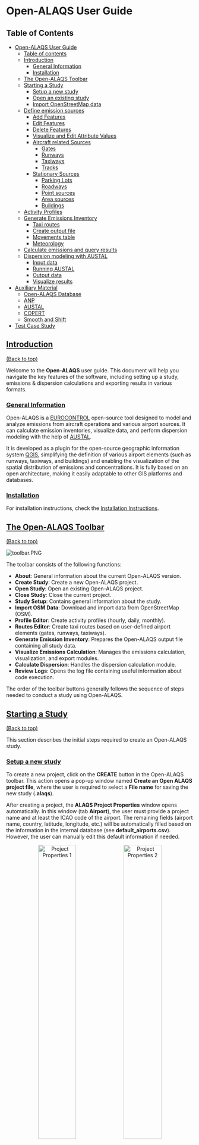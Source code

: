 # Open-ALAQS User Guide

## Table of Contents
- [Open-ALAQS User Guide](#open-alaqs-user-guide)
  - [Table of contents](#table-of-contents)
  - [Introduction](#introduction)
    - [General Information](#general-information)
    - [Installation](#installation)
  - [The Open-ALAQS Toolbar](#the-open-alaqs-toolbar)
  - [Starting a Study](#starting-a-study)
    - [Setup a new study](#setup-a-new-study)
    - [Open an existing study](#open-an-existing-study)
    - [Import OpenStreetMap data](#import-openstreetmap-data)
  - [Define emission sources](#define-emission-sources)
    - [Add Features](#add-features)
    - [Edit Features](#edit-features)
    - [Delete Features](#delete-features)
    - [Visualize and Edit Attribute Values](#visualize-and-edit-attribute-values)
    - [Aircraft related Sources](#aircraft-related-sources)
      - [Gates](#gates)
      - [Runways](#runways)
      - [Taxiways](#taxiways)
      - [Tracks](#tracks)
    - [Stationary Sources](#stationary-sources)
      - [Parking Lots](#parking-lots)
      - [Roadways](#roadways)
      - [Point sources](#point-sources)
      - [Area sources](#area-sources)
      - [Buildings](#buildings)
  - [Activity Profiles](#activity-profiles)
  - [Generate Emissions Inventory](#generate-emissions-inventory)
    - [Taxi routes](#taxi-routes)
    - [Create output file](#create-output-file)
    - [Movements table](#movements-table)
    - [Meteorology](#meteorology)
  - [Calculate emissions and query results](#calculate-emissions-and-query-results)
  - [Dispersion modeling with AUSTAL](#dispersion-modeling-with-austal)
    - [Input data](#input-data)
    - [Running AUSTAL](#running-austal)
    - [Output data](#output-data)
    - [Visualize results](#visualize-results)
- [Auxiliary Material](#auxiliary-material)
  - [Open-ALAQS Database](#open-alaqs-database)
  - [ANP](#anp)
  - [AUSTAL](#austal)
  - [COPERT](#copert)
  - [Smooth and Shift](smooth-and-shift)
- [Test Case Study](#test-case-study)
<!-- [FAQs](#faqs) -->
<!-- [Contact](#contact) -->

## [Introduction](#introduction)
[(Back to top)](#table-of-contents)

Welcome to the **Open-ALAQS** user guide. This document will help you navigate the key features of the software, including setting up a study, emissions & dispersion calculations and exporting results in various formats.

### [General Information](#general-information)

Open-ALAQS is a [EUROCONTROL](https://www.eurocontrol.int/) open-source tool designed to model and analyze emissions from aircraft operations and various airport sources. It can calculate emission inventories, visualize data, and perform dispersion modeling with the help of [AUSTAL](https://www.umweltbundesamt.de/en/topics/air/air-quality-control-in-europe/overview).

It is developed as a plugin for the open-source geographic information system [QGIS](https://qgis.org/), simplifying the definition of various airport elements (such as runways, taxiways, and buildings) and enabling the visualization of the spatial distribution of emissions and concentrations. It is fully based on an open architecture, making it easily adaptable to other GIS platforms and databases.

### [Installation](#installation)

For installation instructions, check the [Installation Instructions](../README.md#installation).

## [The Open-ALAQS Toolbar](#the-open-alaqs-toolbar)
[(Back to top)](#table-of-contents)

![toolbar.PNG](./../open_alaqs/assets/toolbar.PNG)

The toolbar consists of the following functions:

- **About**: General information about the current Open-ALAQS version.
- **Create Study**: Create a new Open-ALAQS project.
- **Open Study**: Open an existing Open-ALAQS project.
- **Close Study**: Close the current project.
- **Study Setup**: Contains general information about the study.
- **Import OSM Data**: Download and import data from OpenStreetMap (OSM).
- **Profile Editor**: Create activity profiles (hourly, daily, monthly).
- **Routes Editor**: Create taxi routes based on user-defined airport elements (gates, runways, taxiways).
- **Generate Emission Inventory**: Prepares the Open-ALAQS output file containing all study data.
- **Visualize Emissions Calculation**: Manages the emissions calculation, visualization, and export modules.
- **Calculate Dispersion**: Handles the dispersion calculation module.
- **Review Logs**: Opens the log file containing useful information about code execution.

The order of the toolbar buttons generally follows the sequence of steps needed to conduct a study using Open-ALAQS.

## [Starting a Study](#starting-a-study)
[(Back to top)](#table-of-contents)

This section describes the initial steps required to create an Open-ALAQS study.

### [Setup a new study](#setup-a-new-study)
To create a new project, click on the **CREATE** button in the Open-ALAQS toolbar. This action opens a pop-up window named **Create an Open ALAQS project file**, where the user is required to
select a **File name** for saving the new study (**.alaqs**).

After creating a project, the **ALAQS Project Properties** window opens automatically. In this window (tab **Airport**), the user must provide a project name and at least the ICAO code of the airport. The remaining fields (airport name, country, latitude, longitude, etc.) will be automatically filled based on the information in the internal database (see **default_airports.csv**). However, the user can manually edit this default information if needed.

<p align="center">
  <img src="./../open_alaqs/assets/alaqs-project-properties.PNG" alt="Project Properties 1" width="45%" />
  <img src="./../open_alaqs/assets/alaqs-project-properties2.PNG" alt="Project Properties 2" width="45%" />
</p>

The second tab (**Roadways**) contains the settings for calculating road traffic emissions with [COPERT](#copert). Users are required to specify the average fleet year (values range from 1990 to 2030 in steps of 5) and select a country for country-specific emissions factors(or alternatively EU27). It should be noted that the average fleet year should be viewed as a proxy between the average fleet age and the Euro 1, Euro 2, Euro 3, Euro 4, Euro 5, and Euro 6 vehicle emission standards.

The **ALAQS Project Properties** window, can also be accessed by clicking on the **Setup** button in the Open-ALAQS toolbar.

### [Open an existing study](#open-an-existing-study)
To open a previously created project, click on the **OPEN** button in the Open-ALAQS toolbar. This action opens a pop-up window (**Open an ALAQS database file**), allowing you to select an existing Open-ALAQS database (**.alaqs**) file.

### [Import OpenStreetMap data](#import-openstreetmap-data)
An additional functionality is added to Open-ALAQS to facilitate the creation of emission sources based on the geographic data (roads, buildings, points of interest, and more) provided by OpenStreetMap.

![import-osm-data.PNG](./../open_alaqs/assets/import-osm-data.PNG)

Using Nominatim, a search engine that uses the data from OpenStreetMap to provide geocoding (address to coordinates), directly from the Open-ALAQS toolbar the user can select and import airport related geographical data to the study. The image below illustrates the information that can be collected from OpenStreetMap.

![import-osm-data-ex2.PNG](./../open_alaqs/assets/import-osm-data-ex2.PNG)

## [Define emission sources](#define-emission-sources)
[(Back to top)](#table-of-contents)

### [Add Features](#add-features)
New objects can be added using the **Digitizing** toolbar.

![digitizing-toolbar.PNG](./../open_alaqs/assets/digitizing-toolbar.PNG)

More information on how to use this toolbar is provided in the [QGIS User Manual](https://docs.qgis.org/3.34/en/docs/user_manual/working_with_vector/editing_geometry_attributes.html#digitizing-an-existing-layer).

To create a new emission source, select the desired layer (e.g., taxiway or runway) to activate it and click **Toggle Editing** in the **Digitizing** toolbar. Then click **Add Feature** to start designing the new feature. Once finished, right click and fill the attribute fields in the pop-up window.

![layers.PNG](./../open_alaqs/assets/layers.PNG)

### [Edit Features](#edit-features)
Using the **Digitizing** toolbar in editing mode (**Toggle Editing**), it is possible to employ the **Vertex Tool** to edit objects.

### [Delete Features](#delete-features)
To delete one or more features, first select the geometry using the **Selection** toolbar (_Select Features by area or single click_) and use the **Delete Selected** tool to delete the feature(s). Multiple selected features can be deleted at once. Selection can also be done from the Attributes table.

### [Visualize and Edit Attribute Values](#visualize-and-edit-attribute-values)
Attribute values can also be modified after an object's creation via the **Attributes** toolbar.

![attributes.PNG](./../open_alaqs/assets/attributes.PNG)

The **Open Attribute Table** functionality can be accessed through the **Attributes** toolbar or via the **Layers** panel (by right-clicking on the appropriate layer).

### [Aircraft related Sources](#aircraft-related-sources)
Calculating aircraft emissions requires the definition of three distinct layers: runways, taxiways, gates. For each of these features, the user must provide the required attributes. Defining Tracks (i.e., aircraft trajectories) is also possible; however, this functionnality is not yet fully implemented.

#### [Gates](#gates)
An airport gate refers to a designated location at an airport where aircraft park for boarding and disembarking passengers, loading/unloading cargo, and receiving services like refuelling, catering, and maintenance.

In Open-ALAQS, gates are represented as polygons. Each gate can encompass several aircraft stands. The more stands grouped together within a single gate area, the less data preparation is needed (e.g., fewer taxi routes to define). However, if the gate area is too large, it might no longer accurately represent the location of the emissions.

Calculating gate emissions requires establishing the sum of four emission sources: GSE (Ground Support Equipment), GPU (Ground Power Unit), APU (Auxiliary Power Unit) and MES (Main Engine Start).

![gates.PNG](./../open_alaqs/assets/gates.PNG)

When adding a gate, the following information is required:
+ Gate type (PIER, REMOTE or CARGO)
+ Gate height _not yet fully implemented_

In Open-ALAQS, GSE and GPU emissions factors, expressed in terms of grams of pollutant per hour, is assigned to each gate as a function of:
+ The gate type (PIER, REMOTE or CARGO)
+ The aircraft category (JET BUSINESS/REGIONAL/SMALL/MEDIUM/LARGE,TURBOPROPS,PISTON)
+ The operation type (Arrival or Departure)

The corresponding GSE/GPU emission factors and activity time are included in the Open-ALAQS database (see [default_gate_profiles](./../open_alaqs/database/data/default_gate_profiles.csv)).

APU emissions are calculated separately as a function of the APU model (apu_id) indicated for each aircraft (if available) in the database (see [default_aircraft](./../open_alaqs/database/data/default_aircraft.csv)).

The default APU emission factors and operating times are given in the database files: [default_aircraft_apu_ef](./../open_alaqs/database/data/default_aircraft_apu_ef.csv) and [default_apu_times](./../open_alaqs/database/data/default_apu_times.csv) respectively.

Default MES emission factors per aircraft group are given in the table [default_aircraft_start_ef](./../open_alaqs/database/data/default_aircraft_start_ef.csv).

#### [Runways](#runways)

Runways are linear features that define the vertical plane where approach, landing, take-off, and climb-out operations occur. Each end of the runway is designated as a specific runway, depending on the direction of movement.

When adding a taxiway, the following information is required:
+ Capacity (departures/hour) _not yet fully implemented_
+ Touchdown offset (meters) _not yet fully implemented_
+ Maximum queue speed (km/h) _not yet fully implemented_
+ Peak queue time (minutes) _not yet fully implemented_

![runways-layer.PNG](./../open_alaqs/assets/runways-layer.PNG)

Airport runways are named based on their compass heading, rounded to the nearest 10 degrees. The runway number corresponds to the first two digits of its compass direction. For example, a
runway aligned with 10 degrees is labeled as "01" while one aligned with 190 degrees is labeled "19".

Since runways can be used in both directions, each end has a different number, differing by 18 (180 degrees). For example, a runway labeled "01" on one end will be "19" on the opposite
end. If an airport has parallel runways, they may be further differentiated by letters like "L" (Left), "C"(Center), or "R" (Right).

The runway emissions are calculated based on the aircraft trajectories (profiles) provided in the [Aircraft Noise and Performance (ANP)](https://www.easa.europa.eu/en/domains/environment/policy-support-and-research/aircraft-noise-and-performance-anp-data) database. For more information, see the [ANP](#anp) section.

#### [Taxiways](#taxiways)

An airport taxiway is a designated path that connects runways with terminals, gates, runways or other parts of the airport. When adding a taxiway in an Open-ALAQS study, the following information is mandatory:
+ Name
+ Speed (km/h)

![taxiways-layer.PNG](./../open_alaqs/assets/taxiways-layer.PNG)

The length of each taxiway is calculated automatically from its geometry and the time spent on it is calculated from the indicated speed and length. Recommended taxiing speeds vary in relation to ambient conditions, traffic, aircraft position on the taxi route etc. Typical taxiing speeds lie between 10 and 40 km/h (~5 and ~25 kts).

It is important to distinguish between taxiways and taxi-routes. Taxi-routes describe the operational path that will be followed by an aircraft for a runway / stand / movement type (arrival or departure) combination. Taxi-routes are defined as a series of taxiway segments in Open-ALAQS. It greatly facilitates the capturing of taxi-route details (such as curved turns) since when defining taxi routes, multiple taxiway segments can be combined.

The process of defining taxi routes is detailed in the [Test Case Study](#test-case-study) section.

#### [Tracks](#tracks)

Aircraft tracks can be designed to indicate the aircraft trajectory. When adding aircraft tracks, the following information is mandatory:
+ Track Name
+ Runway (from the list of previously defined runways)
+ Operation Type (Arrival or Departure)

![tracks-layer.PNG](./../open_alaqs/assets/tracks-layer.PNG)

We note that this functionality is _not yet fully implemented_ in Open-ALAQS. The default [ANP](https://www.easa.europa.eu/en/domains/environment/policy-support-and-research/aircraft-noise-and-performance-anp-data) profiles are used to indicate the aircraft trajectories.

### [Stationary Sources](#stationary-sources)
[(Back to top)](#table-of-contents)

For non-aircraft emissions four additional emission sources can be considered: point sources, roadways and parking lots, area sources, buildings. For each feature, the user must input the required attributes.

#### [Parking Lots](#parking-lots)

Emissions from parking areas for vehicles are estimated based on the [COPERT](#copert) methodology.

When adding an airport parking lot, the following information is required:
+ **Parameters**
  + **Number per year**:  Total number of vehicles per year
  + **Height**: Height at which emissions are released (in meters) _not yet fully implemented_
  + **Speed**: Average travel speed in parking (in km/h)
  + **Travel distance**: Average travel distance in parking (in meters)
  + **Idle time**: Vehicle average idling time between entry and exit (in minutes)
  + **Average parking time**: Average time a vehicle remains on parking (in minutes)
+ **Profiles**
  + Hourly, Daily or Monthly activity profiles
+ **Fleet mix**
  + **PC (Petrol) [in %]**: Passenger Cars (Petrol)
  + **PC (Diesel) [in %]**: Passenger Cars (Diesel)
  + **LDV (Petrol) [in %]**: Light Duty Vehicles (Petrol)
  + **LDV (Diesel) [in %]**: Light Duty Vehicles (Diesel)
  + **HDV (Petrol) [in %]**: Heavy Duty Vehicles (Petrol)
  + **HDV (Diesel) [in %]**: Heavy Duty Vehicles (Diesel)
  + **Motorcycles [in %]**
  + **Buses [in %]**

<p align="center">
  <img src="./../open_alaqs/assets/parkings-layer.PNG" alt="Parking Layer" width="33%" />
  <img src="./../open_alaqs/assets/parkings-layer-2.PNG" alt="Parking Layer 2" width="33%" />
  <img src="./../open_alaqs/assets/parkings-layer-3.PNG" alt="Parking Layer 3" width="33%" />
</p>

The user should ensure that the fleet mix totals 100% (see the **Fleet Mix** tab). Custom emission factors are calculated (using the **Recalculate** button in the **Emissions** tab) for each parking area using COPERT version 5.4.52, based on the parameters indicated above, as well as the average fleet year and country specified at the beginning of the study setup.

Custom activity profiles can also be defined for each parking area (see [Activity Profiles](#activity-profiles)).

#### [Roadways](#roadways)

Airside or landside emissions are calculated using the same methodology as described above.

When adding a roadway, the following information is required:
+ **Parameters**
  + **Movements per year**: Number of annual movements
  + **Height**: Height at which emissions are released (in meters) _not yet fully implemented_
  + **Speed**: Vehicles speed in roadway (in km/h)
+ **Profiles**:
  + Hourly, Daily or Monthly activity profiles
+ **Fleet mix**
  + **PC (Petrol) [in %]**: Passenger Cars (Petrol)
  + **PC (Diesel) [in %]**: Passenger Cars (Diesel)
  + **LDV (Petrol) [in %]**: Light Duty Vehicles (Petrol)
  + **LDV (Diesel) [in %]**: Light Duty Vehicles (Diesel)
  + **HDV (Petrol) [in %]**: Heavy Duty Vehicles (Petrol)
  + **HDV (Diesel) [in %]**: Heavy Duty Vehicles (Diesel)
  + **Motorcycles [in %]**
  + **Buses [in %]**

![roadways-layer.PNG](./../open_alaqs/assets/roadways-layer.PNG)

#### [Point sources](#point-sources)

Stationary or infrastructure-related emissions from airport facilities, such as power and heating plants, incinerators, training fires, and fuel storage tanks, are accounted for and represented as point sources in Open-ALAQS.

When adding a point, the following information is required:
+ **Parameters**
  + **Category**: Source category (Tank, Incinerator, Other, Power/Heat plant, Solvent degreaser, Surface coating)
  + **Type**: Category specific type (Oil or diesel, Automobile gasoline, Aviation gasoline, JP4, JP5, JET A)
  + **Height**: Height at which emissions are released (in meters) _not yet fully implemented_
  + **Units per year**: Operating hours per year
+ **Profiles**:
  + Hourly, Daily or Monthly activity profiles

![points-layer.PNG](./../open_alaqs/assets/points-layer.PNG)

The internal Open-ALAQS database contains default emission factors for each category and type. These values can be modified if more up-to-date information is available to the user (see [default_stationary_ef](./../open_alaqs/database/data/default_stationary_ef.csv)).

The emissions calculation is based on the operating hours per year (**Units per year**) and the corresponding emission factor (in kg/unit). For example, if the number of Units per year is 1 (hour), and the emission factor is equal to 1 kg/unit, the emissions of a single hour will be equal to 1/8760 kg, assuming 8760 hours in a non-leap year (365 days).

#### [Area sources](#area-sources)

This layer allows users to include emissions from custom, user-defined sources not covered by the standard Open-ALAQS sources, as long as they have the relevant emission factor information.

When adding an area source, the following information is required:
+ Parameters:
  + Units per year: Number of operating hours per year
  + Height: Height at which emissions are released (in meters) _not yet fully implemented_
  + Heat Flux: Heat flux (in Megawatts) _not yet fully implemented_
+ Emissions: Emission factors for CO, HC, NOX, SOX, PM10 (in kg/unit)
+ Profiles: Hourly, Daily or Monthly activity profiles (default or custom)

![area-sources-layer.PNG](./../open_alaqs/assets/area-sources-layer.PNG)

The emissions calculation is based on the operating hours per year (**Units per year**) and the corresponding emission factor (in kg/unit). For example, if the number of Units per year is 1 (hour), and the emission factor is equal to 1 kg/unit, the emissions of a single hour will be equal to 1/8760 kg, assuming 8760 hours in a non-leap year (365 days).

We note that beyond the standard pollutants, two additional pollutants, P1 and P2, can be defined by the user. Emission factors for these pollutants have to be provided by the user.

#### [Buildings](#buildings)

Buildings are not currently considered emission sources. However, they can significantly impact dispersion modelling by affecting wind patterns and turbulence. While this functionality is _not yet fully implemented_, it is included in the layers list for future use.

When adding a building, the following detail is required:
+ Building height (Height of building above ground, in meters) _not yet fully implemented_

![buildings-layer.PNG](./../open_alaqs/assets/buildings-layer.PNG)

## [Activity Profiles](#activity-profiles)
[(Back to top)](#table-of-contents)

Activity Profiles are used to describe the relative hourly/daily/monthly operational mode for each airport emission source. The **Activity Profiles Editor** in the Open-ALAQS toolbar can be used to review, edit, and create custom profiles.

![activity-profiles.PNG](./../open_alaqs/assets/activity-profiles.PNG)

Each activity multiplier is a decimal number, between 0 and 1. The default profile values are 1 (i.e., 100%) meaning the emission source is fully active. On the other hand, if, the emission source is deactivated during a specific time interval (e.g., during night-time curfew) the user can modify accordingly the activity profile by setting the corresponding multiplier to 0 for this specific period (hour, day, or month).

## [Generate Emissions Inventory](#generate-emissions-inventory)
[(Back to top)](#table-of-contents)

This section covers all the necessary steps for preparing an emission inventory using Open-ALAQS.

### [Taxi routes](#taxi-routes)

As explained in the section [Taxiways](#taxiways), taxi-routes describe the operational path of an aircraft between the runway and the gate (or vice versa).

Taxi-routes can be defined using the Taxiway Routes Editor.

<p align="center">
  <img src="./../open_alaqs/assets/taxiroutes-editor-1.PNG" alt="Taxiroutes Editor" width="45%" />
  <img src="./../open_alaqs/assets/taxiroutes-editor-2.PNG" alt="Taxiroutes Editor 2" width="45%" />
</p>

To define a taxi route in Open-ALAQS, the user has to first create the taxi-route by selecting the gate, runway and operation type (arrival or departure). More than one taxi-routes can be defined for the same combination of gate, runway and operation type, using a different instance number. Once defined, the corresponding taxiway segments have to be selected together with the aircraft groups that can make use of the specific taxi-route.

### [Create output file](#create-output-file)

Before calculating emissions, the user must generate an Open-ALAQS file that includes all user-defined elements of the study (e.g., emission sources) and the default internal database (e.g., emission factors).

The corresponding interface allows the user to set the path for saving the output file, select movements and meteorological data, set time filters, define the domain and its spatial resolution and configure other advanced settings:
+ **Emission Inventory Output**:
  + **Directory**: The path (directory) to the output file
  + **File Name**: The name of the output file to be generated
+ **Movement Data**:
  + **Movements Table**: A placeholder to select the table containing data about aircraft movements
  + **Filter Start Date**: A date selector to filter the movement data by a specific start date
  + **Filter End Date**: A date selector to filter the movement data by a specific end date
+ **Meteorological Data**:
  + **Meteorological Table**: A placeholder for importing meteorological data
+ **Modeled Domain**:
  + **X Resolution**: The spatial resolution in the X-axis, set by default to 250 meters and split into 50 cells.
  + **Y Resolution**: The spatial resolution in the Y-axis, also set by default to 250 meters with 50 cells.
  + **Z Resolution**: The vertical spatial resolution, set by default to 50 meters with 20 cells.
+ **Advanced Options**:
  + **Method**: The emission calculation method, currently set to "ALAQS". _not yet fully implemented_
  + **Towing Speed**: A field specifying towing speed, set to 10.00 km/h. _not yet fully implemented_
  + **Vertical Limit**: The vertical extent of the domain, set by default to 914.40 meters, or approximately 3000 feet.

![generate-emissions-inventory.PNG](./../open_alaqs/assets/generate-emissions-inventory.PNG)

The user must provide a comma-delimited _.csv_ file containing aircraft operations (see [Movements table](#movements-table)). An automatic check is performed to ensure that all fields in the movements and meteorology files are in the correct format (e.g., dates should follow the format YYYY-MM-DD HH:MM:SS). The meteorology file is optional; if it is missing or contains invalid data, default values based on ISA conditions will be used for all necessary meteorological parameters.

We note that the computation time for emissions calculations depends on the size and resolution of the modeled domain.

### [Movements table](#movements-table)

This table contains all the aircraft movements occurring at the airport during a certain period. It must include the following information:
+ **runway_time**: Date and time of arrival at the airport runway (YYYY-MM-DD HH:MM:SS)
+ **block_time**: Date and time of arrival at the gate (YYYY-MM-DD HH:MM:SS)
+ **aircraft**: The ICAO aircraft type
+ **gate**: The stand used for the aircraft operation
+ **departure_arrival**: The type of operation (arrival or departure)
+ **runway**: The name of the runway used for the aircraft operation
+ **taxi_route**: the name of the taxi route used for the aircraft operation
+ **apu_code**: code defining APU usage away from gate/stand (0: APU used at gate only, 1: APU on while taxiing, 2: APU on during taxiing, take-off, climb or approach)

The rest of the parameters are not mandatory and can be left empty. They will only be used if the user provides specific values. Otherwise, the default values from the internal database will be used.

+ **aircraft_registration**: aircraft registration number _not yet fully implemented_
+ **engine_name**: engine name identifier (from the internal database)
+ **profile_id**: performance profile identifier (from the internal database)
+ **track_id**: aircraft trajectory identifier _not yet fully implemented_
+ **tow_ratio**: take-off gross weight divided by maximum take-off weight (float, <=1) _not yet fully implemented_
+ **taxi_engine_count**: number of engines used during taxing (integer)
+ **set_time_of_main_engine_start_after_block_off_in_s**: time spent for MES after leaving the gate (in seconds)
+ **set_time_of_main_engine_start_before_takeoff_in_s**: time spent for MES before take-off (in seconds)
+ **set_time_of_main_engine_off_after_runway_exit_in_s**: time spent for MES after leaving the runway exit (in seconds)
+ **engine_thrust_level_for_taxiing**: taxing thrust level setting (ICAO default: 7%) _not yet fully implemented_
+ **taxi_fuel_ratio**: ratio between actual fuel flow and fuel for the idle mode (float) _not yet fully implemented_
+ **number_of_stop_and_gos**: number of stop and go points during taxing _not yet fully implemented_
+ **domestic**: domestic/international flight (Y or N) _not yet fully implemented_

### [Meteorology](#meteorology)

Open-ALAQS requires certain meteorological data in order to accurately calculate emissions using advanced methods (e.g. BFFM2 method, correction of NOx for ambient conditions) but also for the dispersion calculation.

The required meteorological parameters are:

+ **Scenario**: simulation name identifier
+ **DateTime** (in YYYY-MM-DD HH:MM:SS)
+ **Temperature** (in K)
+ **Humidity** (in kg water/kg dry air)
+ **RelativeHumidity** (in %)
+ **SeaLevelPressure** (in Pa)        
+ **WindSpeed** (in m/s)
+ **WindDirection** (in degrees)
+ **ObukhovLength** (in m)
+ **MixingHeight** (in m)

Input data may come from local or national data providers (e.g. METAR, SYNOP) or reanalysis data. The compilation of the meteorological data file for Open-ALAQS/AUSTAL2000 is left to the user. Otherwise, default ISA conditions values are considered for all necessary meteorological parameters.

## [Calculate emissions and query results](#calculate-emissions-and-query-results)
[(Back to top)](#table-of-contents)

To calculate emissions and visualize the results, click the **Visualize Emission Calculation** button in the Open-ALAQS toolbar. A new window will appear, allowing you to browse all source types and names (whether stationary or aircraft-related). Select the pollutant and the source name (in cases where there are multiple sources of the same type). Emissions from aircraft related sources (gates, taxiways and runways) are grouped together under the name **MovementSource**.

In the settings panel on the bottom left of the main window, the user can configure the calculation settings, the output formats and the settings for the dispersion model.

In the **Configuration** tab, the user can specify the general settings for the emissions calculation:
+ **Start (incl.)**: Define the start date and time of the emission calculation period (_optional_)
+ **End (incl.)**: Define the end date and time of the emission calculation period (_optional_)
+ **Method**: Select the calculation method (**bymode** or **BFFM2**)
+ **Apply NOX Corrections**: A checkbox to apply nitrogen oxide corrections if needed (_optional_)
+ **Source Dynamics**: Select source dynamics method (_set to "none" by default_)
+ **Time Interval**: Set the time interval for the calculation (_set to 1 hour by default_)
+ **Vertical Limit**: Specify the vertical limit in meters (_set to 914.40m by default_)
+ **Receptor Points**: Specify receptor points using a .csv file (_optional_)

![emissions-calculation.PNG](./../open_alaqs/assets/emissions-calculation.PNG)

In the **Output Formats** tab, the user can specify the general settings for the visualisation of the results:
+ **Emissions table**: Specify the output view type (_by aggregation, by source or by grid cell_)
+ **Time Series**: Define x-axis title, marker and receptor points (_manually_)
+ **Vector Layer**: Specify settings for visualisation of the results on a grid

In the **Dispersion Models** tab, the user can specify the general settings for the dispersion model:
+ **Roughness Length**: Define roughness length (_set to 0.2m by default_)
+ **Displacement Height**: Define displacement height (_set to 1.2m by default_)
+ **Anemometer Height**: Define anemometer height (_set to 11.2m by default_)
+ **Title**: Define simulation name
+ **Quality Level**:(_set to 1 by default_)
+ **Is Enabled**: Enable or disable dispersion module (checkbox)
+ **Options String**: Define advanced AUSTAL settings

More information on the AUSTAL settings is provided in section [Dispersion modeling with AUSTAL](#dispersion-modeling-with-austal).

![emissions-calculation-2.PNG](./../open_alaqs/assets/emissions-calculation-2.PNG)

Finally, there are three different ways to visualize the calculated emissions:
+ View the results in a table format (**View Emissions Table**)
+ View the results as a timeseries (**Plot Time Series**)
+ Visualise the results on a grid (**Plot Vector Layer**)

## [Dispersion modeling with AUSTAL](#dispersion-modeling-with-austal)
[(Back to top)](#table-of-contents)

The connection of Open-ALAQS with AUSTAL was realized based on the existing architecture of the Open-ALAQS code. In order to retain the flexibility of Open-ALAQS, two new modules were developed: one for producing the input files for the dispersion model and a second for running AUSTAL and exploring the calculated concentrations. As a result, Open-ALAQS remains independent of the dispersion model and other similar modules can be added in the future.

### [Input data](#input-data)

The process to prepare the input files for AUSTAL is described in the previous section (see [Calculate emissions and query results](#calculate-emissions-and-query-results)).

The dispersion module, along with the preparation of input files for AUSTAL, will only be activated if the corresponding checkbox (**Is Enabled**) is checked. By default, this checkbox is unchecked. Once enabled, the user must select one of the output modules (**View Emissions Table**, **Plot Time Series**, or **Plot Vector Layer**). This procedure saves time, as emissions will be calculated first using the chosen output module. The user can then explore the calculated emissions or proceed to a simulation with AUSTAL.

The following parameters need to be defined:
+ **Roughness Length**: This is a parameter used in atmospheric dispersion modeling to describe the roughness of the surface over which air flows. It represents the height above ground where the wind speed theoretically becomes zero. Roughness length is critical for calculating wind speed profiles and depends on the type of terrain (e.g., forests, urban areas, flat fields). Larger roughness lengths indicate rougher surfaces.
+ **Displacement Height**: Displacement height is the height at which the wind profile starts to be affected by obstacles on the ground, such as buildings or trees. It’s a measure of the "effective" ground level when calculating wind speeds in environments with tall structures or dense vegetation. For example, if buildings or trees occupy a large part of the surface, the wind profile behaves as if the ground is elevated by the displacement height.
+ **Anemometer Height**: This is the height at which wind speed measurements are taken using an anemometer (a device for measuring wind speed). The value of anemometer height is crucial in dispersion models because wind speed profiles vary with height. In the absence of specific measurements, a default height of 10 meters is often used in calculations.
+ **Quality Level**: The quality level determines the number of simulation particles used in dispersion calculations in the AUSTAL model. Increasing the quality level reduces the statistical uncertainty of the results by increasing the number of simulation particles, but it also increases the computational effort and time. The level can range from -4 (lower accuracy, faster computation) to +4 (higher accuracy, slower computation).
+ **Options String**:
  + **NOSTANDARD**: This option in AUSTAL allows the user to deviate from standard settings or procedures. It is used for non-standard calculations, which might involve custom or experimental configurations that differ from the default setup. For example, parameters or methods that require special consideration or testing (e.g., modified wind field models, custom roughness lengths) are activated using this option.
  + **SCINOTAT**: This option forces the output values from the dispersion calculations to be written in scientific notation (exponential format) with four  significant decimal places. This format is especially useful when dealing with very large or very small values, providing more precision and clarity in the results.
  + **Kmax=1**: This parameter sets the maximum number of vertical grid cells (layers) to 1 in the dispersion calculation grid. The **Kmax** option limits the number of vertical layers considered in the simulation, which simplifies the model to near-ground (surface-level) calculations. In practical terms, it restricts the dispersion calculations to focus on ground-level effects without accounting for different vertical layers in the atmosphere.

The necessary input files for a simulation with AUSTAL are:
+ **austal.txt**: Contains all main input parameters, except for time series. Parameters are explained in detail in the program manual. The order of parameters is arbitrary.
+ **series.dmna**: All time-dependent parameter values are specified in this file. It must contain at least the time series of the meteorological parameters wind direction (in degrees against north clockwise), wind speed (in m/s), and Obukhov length (in m) in form of subsequent hourly means for an integer number of days.
+ **grid file** (e*\*\*\*.dmna): Contains the emission data speciﬁed on a three-dimensional grid.

The user is referred to the [AUSTAL](https://www.umweltbundesamt.de/en/topics/air/air-quality-control-in-europe/download) documentation for more information on the input parameters and data files.

### [Running AUSTAL](#running-austal)

To launch a simulation with AUSTAL, click **Calculate Dispersion** in the Open-ALAQS toolbar. In the new window that appears, specify the path to the AUSTAL executable and the project directory (**Work Directory**) where all output files will be written. Click **Run AUSTAL** to start the dispersion calculation.

We note that AUSTAL can also be run independently outside Open-ALAQS.

![running-austal.PNG](./../open_alaqs/assets/running-austal.PNG)

By default, a file named **austal.log** is generated at the end of the dispersion calculation with information on the program, the program run, the applied input data of file **austal.txt**, and a list with the main results of the dispersion calculation. Option **Erase Log File at the Start of the Calculation** deletes any existing log file in the specified directory before the calculation, otherwise log information is appended to the file.

The project directory contains as well **.dmna** files with the concentration distributions near ground for the various characteristic concentration values (annual mean, short-time values). All files are simple text files, their contents can be processed further with any suitable text editor.

### [Output data](#output-data)

AUSTAL calculates the substance-specific annual means and possibly daily or hourly means with a given number of exceedings. More precisely, the annual mean is the mean over the time period defined by the provided file series.dmna. In a first step, only the annual mean should be considered. The corresponding file for the pollutant _HC_ for example is hc-y00a.dmna ('_00_' refers to the grid and will play a role only for nested grids, '_a_' refers to additional load). 

The file contains the annual mean concentration for each grid cell of the calculation grid (see austal.txt) in microgramm per cubic metre (see the file header). The data part is by default in text form and north-oriented (see the index sequence).

The statistical uncertainty of every concentration value is provided in the corresponding file, for example **hc-y00s.dmna**.

By default, the concentration file only contains the ground layer (K=1). Using the **NOSTANDARD** option, more layers can be written out (e.g. with the additional input line **NOSTANDARD;Kmax=3** in austal.txt).

### [Visualize results](#visualize-results)

To explore the results of a simulation, the user must select the Open-ALAQS file used for the calculation (to ensure the exact grid and date are applied), and then choose one of the output modules:
+ **Visualise Results** as a vector layer
+ **Plot Time Series** to display results as a time series
+ **Results Table** to view results in table format

The user can specify the general settings for the visualisation of the results from the **Output Formats** tab of the main window.

![running-austal-2.PNG](./../open_alaqs/assets/running-austal-2.PNG)

# [Auxiliary Material](#auxiliary-material)
[(Back to top)](#table-of-contents)

## [Open-ALAQS Database](#open-alaqs-database)
[(Back to top)](#table-of-contents)

## [ANP](#anp)
[(Back to top)](#table-of-contents)

## [AUSTAL](#austal)
[(Back to top)](#table-of-contents)

The dispersion model [AUSTAL](https://www.umweltbundesamt.de/en/topics/air/air-quality-control-in-europe/overview) is the reference implementation to Annex 2 of the German Environment Agency’s Technical Instructions on Air Quality Control (TA Luft) and implements the specifications and requirements given therein.

The program is the successor of AUSTAL2000 (which was previously used with Open-ALAQS), the reference implementation to Annex 3 of the TA Luft 2002. AUSTAL and AUSTAL2000 were developed by Janicke Consulting on behalf of the German Environment Agency and are freely available and widely used internationally.

AUSTAL 3.3.0 (released on 22.03.2024) has been developed and tested under Windows and Linux. It is exclusively provided, free of charge under the GNU Public Licence, from the dedicated webpage
of the German Environment Agency.

No installation is needed for use with Open-ALAQS as the executables are already included in the Open-ALAQS package.

## [COPERT](#copert)
[(Back to top)](#table-of-contents)

## [Smooth and Shift](smooth-and-shift)
[(Back to top)](#table-of-contents)

# [Test Case Study](#test-case-study)
[(Back to top)](#table-of-contents)

In this section a test case study is presented. The purpose of this training exercise is to guide the first-time user throughout the main steps of an Open-ALAQS project. This case study is based on fictional data and doesn't represent any actual real-world scenario. All the necessary input files are provided in the [example](./../example/) directory of the Open-ALAQS plugin.
